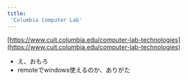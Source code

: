 ```yaml
---
title:
 'Columbia Computer Lab'
---
```


[https://www.cuit.columbia.edu/computer-lab-technologies](https://www.cuit.columbia.edu/computer-lab-technologies)
- え、おもろ
- remoteでwindows使えるのか、ありがた
